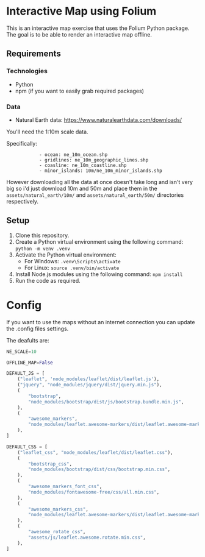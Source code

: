 # Interactive Map using Folium

This is an interactive map exercise that uses the Folium Python package. The goal is to be able to render an interactive map offline.

## Requirements

### Technologies

- Python
- npm (if you want to easily grab required packages)

### Data

- Natural Earth data: https://www.naturalearthdata.com/downloads/

You'll need the 1:10m scale data.  

Specifically:
```
            - ocean: ne_10m_ocean.shp
            - gridlines: ne_10m_geographic_lines.shp
            - coasline: ne_10m_coastline.shp
            - minor_islands: 10m/ne_10m_minor_islands.shp
```
However downloading all the data at once doesn't take long and isn't very big so i'd just download 10m and 50m and place them in the `assets/natural_earth/10m/`  and `assets/natural_earth/50m/` directories respectively.  


## Setup

1. Clone this repository.
2. Create a Python virtual environment using the following command: `python -m venv .venv`
3. Activate the Python virtual environment:
    - For Windows: `.venv\Scripts\activate`
    - For Linux: `source .venv/bin/activate`
4. Install Node.js modules using the following command: `npm install`
6. Run the code as required.

# Config
If you want to use the maps without an internet connection you can update the .config files settings.   
  
The deafults are:
```python
NE_SCALE=10
```
```python
OFFLINE_MAP=False
```
```python
DEFAULT_JS = [
    ("leaflet", 'node_modules/leaflet/dist/leaflet.js'),
    ("jquery", "node_modules/jquery/dist/jquery.min.js"),
    (
        "bootstrap",
        "node_modules/bootstrap/dist/js/bootstrap.bundle.min.js",
    ),
    (
        "awesome_markers",
        "node_modules/leaflet.awesome-markers/dist/leaflet.awesome-markers.min.js",
    ), 
]
```
```python
DEFAULT_CSS = [
    ("leaflet_css", "node_modules/leaflet/dist/leaflet.css"),
    (
        "bootstrap_css",
        "node_modules/bootstrap/dist/css/bootstrap.min.css",
    ),
    (
        "awesome_markers_font_css",
        "node_modules/fontawesome-free/css/all.min.css",
    ), 
    (
        "awesome_markers_css",
        "node_modules/leaflet.awesome-markers/dist/leaflet.awesome-markers.css",
    ),  
    (
        "awesome_rotate_css",
        "assets/js/leaflet.awesome.rotate.min.css",
    ), 
]
```
